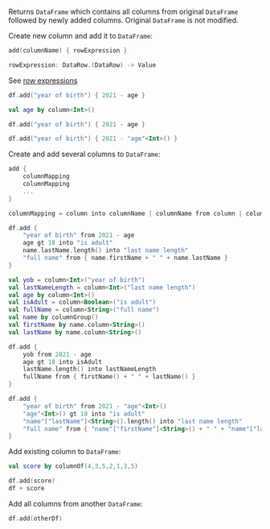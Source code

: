 [//]: # (title: add)

<!---IMPORT org.jetbrains.kotlinx.dataframe.samples.api.Modify-->

Returns `DataFrame` which contains all columns from original `DataFrame` followed by newly added columns. Original `DataFrame` is not modified.

Create new column and add it to `DataFrame`:

```kotlin
add(columnName) { rowExpression }

rowExpression: DataRow.(DataRow) -> Value
```

See [row expressions](DataRow.md#row-expressions)

<!---FUN add-->
<tabs>
<tab title="Properties">

```kotlin
df.add("year of birth") { 2021 - age }
```

</tab>
<tab title="Accessors">

```kotlin
val age by column<Int>()

df.add("year of birth") { 2021 - age }
```

</tab>
<tab title="Strings">

```kotlin
df.add("year of birth") { 2021 - "age"<Int>() }
```

</tab></tabs>
<!---END-->

Create and add several columns to `DataFrame`:

```kotlin
add { 
    columnMapping
    columnMapping
    ...
}

columnMapping = column into columnName | columnName from column | columnName from { rowExpression }
```

<!---FUN addMany-->
<tabs>
<tab title="Properties">

```kotlin
df.add {
    "year of birth" from 2021 - age
    age gt 18 into "is adult"
    name.lastName.length() into "last name length"
    "full name" from { name.firstName + " " + name.lastName }
}
```

</tab>
<tab title="Accessors">

```kotlin
val yob = column<Int>("year of birth")
val lastNameLength = column<Int>("last name length")
val age by column<Int>()
val isAdult = column<Boolean>("is adult")
val fullName = column<String>("full name")
val name by columnGroup()
val firstName by name.column<String>()
val lastName by name.column<String>()

df.add {
    yob from 2021 - age
    age gt 18 into isAdult
    lastName.length() into lastNameLength
    fullName from { firstName() + " " + lastName() }
}
```

</tab>
<tab title="Strings">

```kotlin
df.add {
    "year of birth" from 2021 - "age"<Int>()
    "age"<Int>() gt 18 into "is adult"
    "name"["lastName"]<String>().length() into "last name length"
    "full name" from { "name"["firstName"]<String>() + " " + "name"["lastName"]<String>() }
}
```

</tab></tabs>
<!---END-->

Add existing column to `DataFrame`:

<!---FUN addExisting-->

```kotlin
val score by columnOf(4,3,5,2,1,3,5)

df.add(score)
df + score
```

<!---END-->

Add all columns from another `DataFrame`:

<!---FUN addDataFrame-->

```kotlin
df.add(otherDf)
```

<!---END-->
